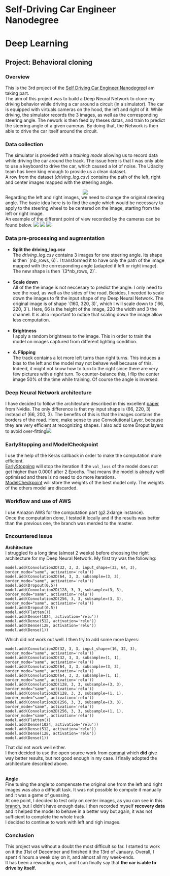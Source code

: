 # Self-Driving Car Engineer Nanodegree
# Deep Learning
## Project: Behavioral cloning

### Overview
This is the 3rd project of the <a href="https://www.udacity.com/course/self-driving-car-engineer-nanodegree--nd013">Self Driving Car Engineer Nanodegree</a>I am taking part. <br>
The aim of this project was to build a Deep Neural Network to clone my driving behavior while driving a car around a circuit (in a simulator). The car is equipped with virtuals cameras on the hood, the left and right of it. While driving, the simulator records the 3 images, as well as the corresponding steering angle. The nework is then feed by theses datas, and train to predict the steering angle of a given cameras. 
By doing that, the Network is then able to drive the car itself around the circuit. 

### Data collection
The simulator is provided with a <i>training mode</i> allowing us to record data while driving the car around the track. The issue here is that I was only able to use a keyboard to drive the car, which caused a lot of noise. The Udacity team has been king enough to provide us a clean dataset. <br/>
A row from the dataset (<i>driving_log.csv</i>) contains the path of the left, right and center images mapped with the steering angle.<br/>
<center><img src="readme_imgs/driving_log.png"></center>
Regarding the left and right images, we need to change the original steering angle. The basic idea here is to find the angle which would be necessary to apply to the steering wheel to be centered on the image, starting from the left or right image. <br>
An example of the different point of view recorded by the cameras can be found below.
<img src="readme_imgs/left_pov.jpg"> <img src="readme_imgs/center_pov.jpg"> <img src="readme_imgs/right_pov.jpg">

### Data pre-processing and augmentation
<ul>
	<li><b>Split the driving_log.csv</b></li> 
	The <i>driving_log.csv</i> contains 3 images for one steering angle. Its shape is then `(nb_rows, 6)`. I transformed it to have only the path of the image mapped with the corresponding angle (adapted if left or right image). The new shape is then `(3*nb_rows, 2)`. <br/> <br/>
	<li><b>Scale down</b></li> 
	All of the the image is not neccesary to predict the angle. I only need to see the road, as well as the sides of the road. Besides, I needed to scale down the images to fit the input shape of my Deep Neural Network. The original image is of shape `(160, 320, 3)`, which I will scale down to (`66, 220, 3`). Here, 66 is the height of the image, 220 the width and 3 the channel. 
	It is also important to notice that scaling down the image allow less computation. <br/> <br/>
	<li><b>Brightness</b></li> 
	I apply a random brightness to the image. This in order to train the model on images captured from different lighting condition.<br/> <br/>
	<li><b>4. Flipping</b></li> 
	The track contains a lot more left turns than right turns. This induces a bias to the left and the model may not behave well because of this. Indeed, it might not know how to turn to the right since there are very few pictures with a right turn. To counter-balance this, I flip the center image 50% of the time while training. Of course the angle is inversed. 
</ul>


### Deep Neural Network architecture
I have decided to follow the architecture described in this excellent [paper](https://arxiv.org/pdf/1604.07316v1.pdf) from Nvidia. The only difference is that my input shape is (66, 220, 3) instead of (66, 200, 3). The benefits of this is that the images contains the borders of the road. 
Here, make sense to use Convolutional Layer, because they are very efficient at recognizing shapes. I also add some Droput layers to avoid over-fitting<img src="readme_imgs/network.png">

### EarlyStopping and ModelCheckpoint 
I use the help of the Keras callback in order to make the computation more efficient. <br>
[EarlyStopping](https://keras.io/callbacks/#earlystopping) will stop the iteration if the `val_loss` of the model does not get higher than 0.0001 after 2 Epochs. That means the model is already well optimised and there is no need to do more iterations. <br>
[ModelCheckpoint](https://keras.io/callbacks/#modelcheckpoint) will store the weights of the best model only. The weights of the others model are discarded. 

### Workflow and use of AWS
I use Amazon AWS for the computation part (g2.2xlarge instance). <br>
Once the computation done, I tested it locally and if the results was better than the previous one, the branch was merded to the master. 

### Encountered issue
<b>Architecture</b> <br>
	I struggled fo a long time (almost 2 weeks) before choosing the right architecture for my Deep Neural Network.
	My first try was the following: 

    model.add(Convolution2D(32, 3, 3, input_shape=(32, 64, 3), border_mode="same", activation='relu'))
    model.add(Convolution2D(64, 3, 3, subsample=(3, 3), border_mode="same", activation='relu'))
    model.add(Dropout(0.5))
    model.add(Convolution2D(128, 3, 3, subsample=(3, 3), border_mode="same", activation='relu'))
    model.add(Convolution2D(256, 3, 3, subsample=(3, 3), border_mode="same", activation='relu'))
    model.add(Dropout(0.5))
    model.add(Flatten())
    model.add(Dense(1024, activation='relu'))
    model.add(Dense(512, activation='relu'))
    model.add(Dense(128, activation='relu'))
    model.add(Dense(1))
    
	
Which did not work out well. I then try to add some more layers: 
	
	model.add(Convolution2D(32, 3, 3, input_shape=(16, 32, 3), border_mode="same", activation='relu'))
	model.add(Convolution2D(32, 3, 3, subsample=(1, 1), border_mode="same", activation='relu'))
	model.add(Convolution2D(64, 3, 3, subsample=(3, 3), border_mode="same", activation='relu'))
	model.add(Convolution2D(64, 3, 3, subsample=(1, 1), border_mode="same", activation='relu'))
	model.add(Convolution2D(128, 3, 3, subsample=(3, 3), border_mode="same", activation='relu'))
	model.add(Convolution2D(128, 3, 3, subsample=(1, 1), border_mode="same", activation='relu'))
	model.add(Convolution2D(256, 3, 3, subsample=(3, 3), border_mode="same", activation='relu'))
	model.add(Convolution2D(256, 3, 3, subsample=(1, 1), border_mode="same", activation='relu'))
	model.add(Flatten())
	model.add(Dense(1024, activation='relu'))
	model.add(Dense(512, activation='relu'))
	model.add(Dense(128, activation='relu'))
	model.add(Dense(1))

That did not work well either. <br>
I then decided to use the open source work from [commai](https://github.com/commaai/research/blob/master/train_steering_model.py) which **did** give way better results, but not good enough in my case. I finally adopted the architecture described above. <br/> <br/>
	
<b>Angle</b> <br>
	Fine tuning the angle to compensate the original one from the left and right images was also a difficult task. It was not possible to compute it manually and it was a game of guessing. <br>
	At one point, I decided to test only on center images, as you can see in this [branch](https://github.com/Mornor/CarND-Behavioral-cloning/tree/only_center), but I didn't have enough data. I then recorded myself **recovery data** and it helped the model to behave in a better way but again, it was not sufficient to complete the whole track. <br>
	I decided to continue to work with left and righ images.

### Conclusion
This project was without a doubt the most difficult so far. I started to work on it the 31st of December and finished it the 13rd of January. Overall, I spent 4 hours a week day  on it, and almost all my week-ends. <br>
It has been a rewarding work, and I can finally say that <b>the car is able to drive by itself.<b> 